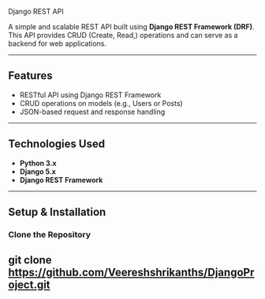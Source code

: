 Django REST API

A simple and scalable REST API built using **Django REST Framework (DRF)**.  
This API provides CRUD (Create, Read,) operations and can serve as a backend for web applications.

---

## Features
- RESTful API using Django REST Framework  
- CRUD operations on models (e.g., Users or Posts)  
- JSON-based request and response handling  
 
---

## Technologies Used
- **Python 3.x**
- **Django 5.x**
- **Django REST Framework**

---

##  Setup & Installation

### Clone the Repository

## git clone https://github.com/Veereshshrikanths/DjangoProject.git
